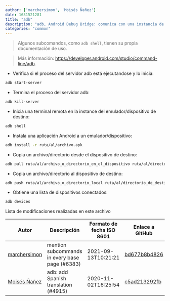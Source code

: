 ```yaml
---
author: ['marchersimon', 'Moisés Ñañez']
date: 1631521281
title: "adb"
description: "adb, Android Debug Bridge: comunica con una instancia de un emulador Android o conecta dispositivos Android."
categories: "common"
---
```

> Algunos subcomandos, como `adb shell`, tienen su propia documentación de uso.

> Más información: <https://developer.android.com/studio/command-line/adb>.

- Verifica si el proceso del servidor adb está ejecutandose y lo inicia:

```bash
adb start-server
```

- Termina el proceso del servidor adb:

```bash
adb kill-server
```

- Inicia una terminal remota en la instance del emulador/dispositivo de destino:

```bash
adb shell
```

- Instala una aplicación Android a un emulador/dispositivo:

```bash
adb install -r ruta/al/archivo.apk
```

- Copia un archivo/directorio desde el dispositivo de destino:

```bash
adb pull ruta/al/archivo_o_directorio_en_el_dispositivo ruta/al/directorio_de_destino_local
```

- Copia un archivo/directorio al dispositivo de destino:

```bash
adb push ruta/al/archivo_o_directorio_local ruta/al/directorio_de_destino_en_el_dispositivo
```

- Obtiene una lista de dispositivos conectados:

```bash
adb devices
```
Lista de modificaciones realizadas en este archivo


Autor | Descripción | Formato de fecha ISO 8601 | Enlace a GitHub
------|-----|-----|-----
[marchersimon](mailto:50295997+marchersimon@users.noreply.github.com) | mention subcommands in every base page (#6383) | 2021-09-13T10:21:21 | [bd677b8b4826](https://github.com/tldr-pages/tldr/commit/bd677b8b48260e301fb99fea794f4dc1458d1562)
[Moisés Ñañez](mailto:moisesnandres@hey.com) | adb: add Spanish translation (#4915) | 2020-11-02T16:25:54 | [c5ad213292fb](https://github.com/tldr-pages/tldr/commit/c5ad213292fb1a4469ab0c331b8634e73a68b237)

